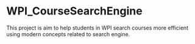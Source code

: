 # WPI_CourseSearchEngine
This project is aim to help students in WPI search courses more efficient using modern concepts related to search engine.
